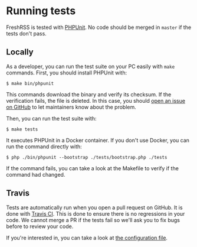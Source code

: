 # Running tests

FreshRSS is tested with [PHPUnit](https://phpunit.de/). No code should be merged in `master` if the tests don't pass.

## Locally

As a developer, you can run the test suite on your PC easily with `make` commands. First, you should install PHPUnit with:

```console
$ make bin/phpunit
```

This commands download the binary and verify its checksum. If the verification fails, the file is deleted. In this case, you should [open an issue on GitHub](https://github.com/FreshRSS/FreshRSS/issues/new) to let maintainers know about the problem.

Then, you can run the test suite with:

```console
$ make tests
```

It executes PHPUnit in a Docker container. If you don't use Docker, you can run the command directly with:

```console
$ php ./bin/phpunit --bootstrap ./tests/bootstrap.php ./tests
```

If the command fails, you can take a look at the Makefile to verify if the command had changed.

## Travis

Tests are automatically run when you open a pull request on GitHub. It is done with [Travis CI](https://travis-ci.org/FreshRSS/FreshRSS/). This is done to ensure there is no regressions in your code. We cannot merge a PR if the tests fail so we'll ask you to fix bugs before to review your code.

If you're interested in, you can take a look at [the configuration file](https://github.com/FreshRSS/FreshRSS/blob/master/.travis.yml).
